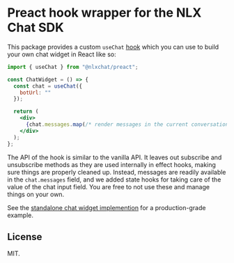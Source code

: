 # Preact hook wrapper for the NLX Chat SDK

This package provides a custom `useChat` [hook](https://reactjs.org/docs/hooks-intro.html) which you can use to build your own chat widget in React like so:

```jsx
import { useChat } from "@nlxchat/preact";

const ChatWidget = () => {
  const chat = useChat({
    botUrl: ""
  });

  return (
    <div>
      {chat.messages.map(/* render messages in the current conversation */)}
    </div>
  );
};
```

The API of the hook is similar to the vanilla API. It leaves out subscribe and unsubscribe methods as they are used internally in effect hooks, making sure things are properly cleaned up. Instead, messages are readily available in the `chat.messages` field, and we added state hooks for taking care of the value of the chat input field. You are free to not use these and manage things on your own.

See the [standalone chat widget implemention](https://github.com/nlxai/chat-sdk/blob/master/packages/widget/src/index.tsx) for a production-grade example.

## License

MIT.
